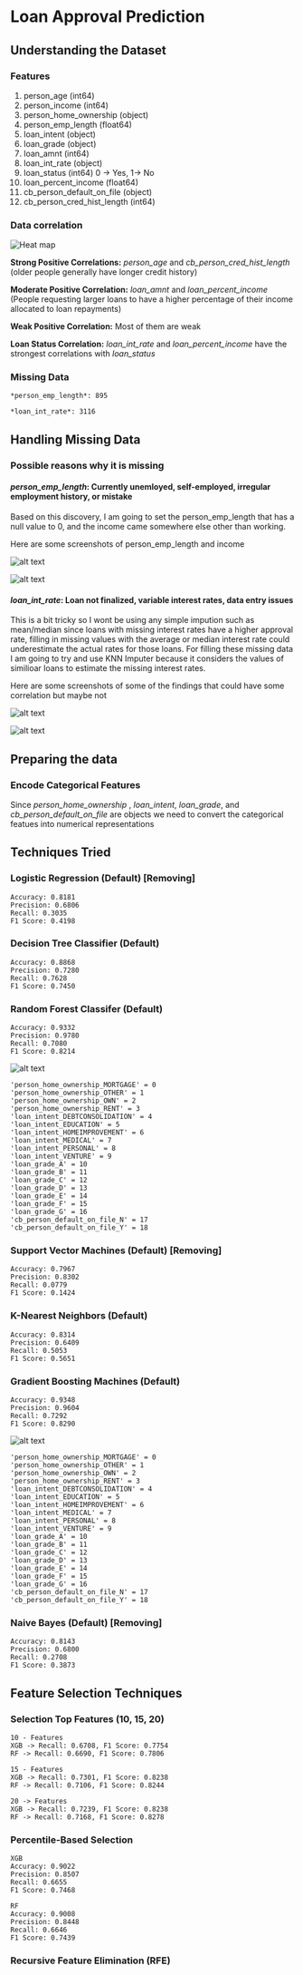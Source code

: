 # Loan Approval Prediction

## Understanding the Dataset

### Features 

1. person_age (int64)
2. person_income (int64)
3. person_home_ownership (object)
4. person_emp_length (float64)
5. loan_intent (object)
6. loan_grade (object)
7. loan_amnt (int64)
8. loan_int_rate (object)
9. loan_status (int64) 0 -> Yes, 1-> No
10. loan_percent_income (float64)
11. cb_person_default_on_file (object)
12. cb_person_cred_hist_length (int64)

### Data correlation 

![Heat map](image.png)

**Strong Positive Correlations:** *person_age* and *cb_person_cred_hist_length* (older people generally have longer credit history)

**Moderate Positive Correlation:** *loan_amnt* and *loan_percent_income* (People requesting larger loans to have a higher percentage of their income allocated to loan repayments)

**Weak Positive Correlation:** Most of them are weak

**Loan Status Correlation:** *loan_int_rate* and *loan_percent_income* have the strongest correlations with *loan_status*

### Missing Data

    *person_emp_length*: 895

    *loan_int_rate*: 3116

## Handling Missing Data

### Possible reasons why it is missing

#### *person_emp_length*: Currently unemloyed, self-employed, irregular employment history, or mistake

Based on this discovery, I am going to set the person_emp_length that has a null value to 0, and the income came somewhere else other than working.

Here are some screenshots of person_emp_length and income

![alt text](image-1.png)

![alt text](image-2.png)


#### *loan_int_rate*: Loan not finalized, variable interest rates, data entry issues

This is a bit tricky so I wont be using any simple impution such as mean/median since loans with missing interest rates have a higher approval rate, filling in missing values with the average or median interest rate could underestimate the actual rates for those loans. For filling these missing data I am going to try and use KNN Imputer because it considers the values of similioar loans to estimate the missing interest rates.

Here are some screenshots of some of the findings that could have some correlation but maybe not 

![alt text](image-3.png)

![alt text](image-4.png)

## Preparing the data

### Encode Categorical Features

Since *person_home_ownership* , *loan_intent*, *loan_grade*, and *cb_person_default_on_file* are objects we need to convert the categorical featues into numerical representations

## Techniques Tried

### Logistic Regression (Default) [Removing]

    Accuracy: 0.8181
    Precision: 0.6806
    Recall: 0.3035
    F1 Score: 0.4198

### Decision Tree Classifier (Default)

    Accuracy: 0.8868
    Precision: 0.7280
    Recall: 0.7628
    F1 Score: 0.7450

### Random Forest Classifer (Default)

    Accuracy: 0.9332
    Precision: 0.9780
    Recall: 0.7080
    F1 Score: 0.8214

![alt text](image-5.png)

    'person_home_ownership_MORTGAGE' = 0 
    'person_home_ownership_OTHER' = 1
    'person_home_ownership_OWN' = 2 
    'person_home_ownership_RENT' = 3
    'loan_intent_DEBTCONSOLIDATION' = 4
    'loan_intent_EDUCATION' = 5
    'loan_intent_HOMEIMPROVEMENT' = 6
    'loan_intent_MEDICAL' = 7
    'loan_intent_PERSONAL' = 8 
    'loan_intent_VENTURE' = 9 
    'loan_grade_A' = 10
    'loan_grade_B' = 11
    'loan_grade_C' = 12 
    'loan_grade_D' = 13 
    'loan_grade_E' = 14
    'loan_grade_F' = 15 
    'loan_grade_G' = 16 
    'cb_person_default_on_file_N' = 17
    'cb_person_default_on_file_Y' = 18

### Support Vector Machines (Default) [Removing]

    Accuracy: 0.7967
    Precision: 0.8302
    Recall: 0.0779
    F1 Score: 0.1424

### K-Nearest Neighbors (Default)

    Accuracy: 0.8314
    Precision: 0.6409
    Recall: 0.5053
    F1 Score: 0.5651

### Gradient Boosting Machines (Default)

    Accuracy: 0.9348
    Precision: 0.9604
    Recall: 0.7292
    F1 Score: 0.8290

![alt text](image-6.png)

    'person_home_ownership_MORTGAGE' = 0 
    'person_home_ownership_OTHER' = 1
    'person_home_ownership_OWN' = 2 
    'person_home_ownership_RENT' = 3
    'loan_intent_DEBTCONSOLIDATION' = 4
    'loan_intent_EDUCATION' = 5
    'loan_intent_HOMEIMPROVEMENT' = 6
    'loan_intent_MEDICAL' = 7
    'loan_intent_PERSONAL' = 8 
    'loan_intent_VENTURE' = 9 
    'loan_grade_A' = 10
    'loan_grade_B' = 11
    'loan_grade_C' = 12 
    'loan_grade_D' = 13 
    'loan_grade_E' = 14
    'loan_grade_F' = 15 
    'loan_grade_G' = 16 
    'cb_person_default_on_file_N' = 17
    'cb_person_default_on_file_Y' = 18

### Naive Bayes (Default) [Removing]

    Accuracy: 0.8143
    Precision: 0.6800
    Recall: 0.2708
    F1 Score: 0.3873


## Feature Selection Techniques

### Selection Top Features (10, 15, 20)

    10 - Features
    XGB -> Recall: 0.6708, F1 Score: 0.7754
    RF -> Recall: 0.6690, F1 Score: 0.7806
    
    15 - Features
    XGB -> Recall: 0.7301, F1 Score: 0.8238
    RF -> Recall: 0.7106, F1 Score: 0.8244

    20 -> Features
    XGB -> Recall: 0.7239, F1 Score: 0.8238
    RF -> Recall: 0.7168, F1 Score: 0.8278

### Percentile-Based Selection

    XGB
    Accuracy: 0.9022
    Precision: 0.8507
    Recall: 0.6655
    F1 Score: 0.7468

    RF
    Accuracy: 0.9008
    Precision: 0.8448
    Recall: 0.6646
    F1 Score: 0.7439

### Recursive Feature Elimination (RFE)
